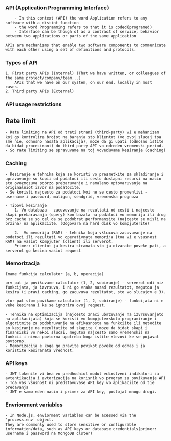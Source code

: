 ### API (Application Programming Interface)
        - In this context (API) the word Application refers to any software with a distint function
        - the word Programming refers to that it is coded(programed)
        - Interface can be though of as a contract of service, behavior between two applications or parts of the same application
    
    APIs are mechanisms that enable two software components to communicate with each other using a set of definitions and protocols.

### Types of API

    1. First party APIs (Internal) (That we have written, or colleagues of the same project/company/team...)
        APIs that we have on our system, on our end, locally in most cases.
    2. Third party APIs (External) 

### API usage restrictions

## Rate limit
    
    - Rate limiting na API od treti strani (third-party) vi e mehanizam koj go kontrolira brojot na baranja sto klientot (vo ovoj slucaj toa sme nie, odnosno nasata aplikacija), moze da gi upati (odnosno istite da bidat procesirani) do third party API vo odreden vremenski period.
    - So rate limiting se spravuvame na toj voveduvame kesiranje (caching)

### Caching

    - Kesiranje e tehnika koja se koristi vo presmetkite za skladiranje i upravuvanje so kopii od podatoci ili cesto dostapni resursi na nacin sto ovozmozuva pobrzo prebaruvanje i namaleno optovaruvanje na originalniot izvor na podatocite.
    - Se koristi najcesto za podatoci koi ne se cesto promenlivi - username i password, maligun, sendgrid, vremenska prognoza

    - Tipovi kesiranje
        1. Vo databaza - zacuvuvanje na rezultati od cesti i najcesto skapi prebaravanja (query) kon bazata na podatoci vo memorija ili drug brz cache se so cel da se podobrat performansite (najcesto se misli na brzina) na aplikaciite. (Odgovara na hard disk vo kompjuterite)
        
        2.  Vo memorija (RAM) - tehnika koja vklucuva zacuvuvanje na podatoci ili rezultati vo operativnata memorija (toa vi e vsusnost RAM) na vasiot kompjuter (client) ili serverot.
        Primer: clientot ja kesira stranata sto ja otvarate poveke pati, a serverot go kesira vasiot request

### Memorizacija

    Imame funkcija calculator (a, b, operacija)

    prv pat ja povikuvame calculator (1, 2, sobiranje) - serverot odi niz funkcijata, ja izvrsuva, i ni go vraka nazad rezultatot, megutoa ja kesira (i pravi caching, go zacuvuva rezultatot, sto vo slucajov e 3).

    vtor pat stom povikame calculator (1, 2, sobiranje) - funkcijata ni e veke kesirana i ke se ignorira ovoj request.

    - Tehnika na optimizacija (najcesto znaci ubrzuvanje na izvrsuvanjeto na aplikacijata) koja se koristi vo kompjuterskoto programiranje i algoritmite za podobruvanje na efikasnosta na funkciite ili metodite so kesiranje na rezultatite od skapite ( moze da bidat skapi i finansiski vo nekoi slucai, megutoa najcesto samo vremenski) na funkcii i nivna povtorna upotreba koga istite vlezovi ke se pojavat povtorno.
    - Memorizacija e koga go pravite povikot poveke od ednas i ja koristite kesiranata vrednost.

### API keys

    - JWT tokenite vi bea vo predhodniot modul edinstveni indikatori za avtentikacija i avtorizacija na korisnik vo program za povikuvanje API
    - Toa vas vsusnost ni predstavuvase API key vo aplikaciite od tie predavanja
    - JWT e samo eden nacin i primer za API key, postojat mnogu drugi.

### Envrionment variables

    - In Node.js, enviorment variables can be acessed via the 'process.env' object.
    They are commonly used to store sensitive or configurable information/data, such as API keys or database credentials(primer: username i password na MongoDB clster)